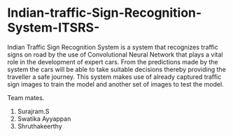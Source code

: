 # Indian-traffic-Sign-Recognition-System-ITSRS-
Indian Traffic Sign Recognition System is a system that recognizes traffic signs on road by the use of Convolutional Neural Network that plays a vital role in the development of expert cars. From the predictions made by the system the cars will be able to take suitable decisions thereby providing the traveller a safe journey. This system makes use of already captured traffic sign images to train the model and another set of images to test the model.

Team mates.
1. Surajram.S
2. Swatika Ayyappan
3. Shruthakeerthy
